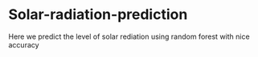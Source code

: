 # Solar-radiation-prediction
Here we predict the level of solar rediation using random forest with nice accuracy
